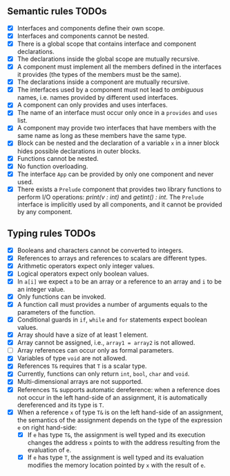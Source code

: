 ## Semantic rules TODOs
- [x] Interfaces and components define their own scope.
- [x] Interfaces and components cannot be nested.
- [x] There is a global scope that contains interface and component declarations.
- [x] The declarations inside the global scope are mutually recursive.
- [x] A component must implement all the members defined in the interfaces it provides (the types of the members must be the same).
- [x] The declarations inside a component are mutually recursive.
- [x] The interfaces used by a component must not lead to *ambiguous* names, i.e. names provided by different used interfaces.
- [x] A component can only provides and uses interfaces.
- [x] The name of an interface must occur only once in a `provides` and `uses` list.
- [x] A component may provide two interfaces that have members with the same name as long as these members have the same type.
- [x] Block can be nested and the declaration of a variable `x` in a inner block hides possible declarations in outer blocks.
- [x] Functions cannot be nested.
- [x] No function overloading.
- [x] The interface `App` can be provided by only one component and never used.
- [x] There exists a `Prelude` component that provides two library functions to perform I/O operations: *print(v : int)* and *getint() : int*. The `Prelude` interface is implicitly used by all components, and it cannot be provided by any component. 

## Typing rules TODOs
- [x] Booleans and characters cannot be converted to integers.
- [x] References to arrays and references to scalars are different types.
- [x] Arithmetic operators expect only integer values.
- [x] Logical operators expect only boolean values.
- [x] In `a[i]` we expect `a` to be an array or a reference to an array and `i` to be an integer value.
- [x] Only functions can be invoked.
- [x] A function call must provides a number of arguments equals to the parameters of the function.
- [x] Conditional guards in `if`, `while` and `for` statements expect boolean values.
- [x] Array should have a size of at least 1 element.
- [x] Array cannot be assigned, i.e., `array1 = array2` is not allowed.
- [ ] Array references can occur only as formal parameters.
- [x] Variables of type `void` are not allowed.
- [x] References `T&` requires that `T` is a scalar type.
- [x] Currently, functions can only return `int`, `bool`, `char` and `void`.
- [x] Multi-dimensional arrays are not supported.
- [x] References `T&` supports automatic dereference: when a reference does not occur in the left hand-side of an assignment, it is automatically dereferenced and its type is `T`.
- [x] When a reference `x` of type `T&` is on the left hand-side of an assignment, the semantics of the assignment depends on the type of the expression `e` on right hand-side: 
  - [x] If `e` has type `T&`, the assignment is well typed and its execution changes the address `x` points to with the address resulting from the evaluation of `e`.
  - [x] If `e` has type `T`, the assignment is well typed and its evaluation modifies the memory location pointed by `x` with the result of `e`.